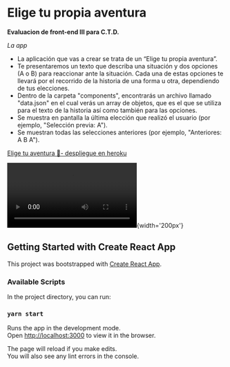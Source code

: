 # Elige tu propia aventura

**Evaluacion de front-end III para C.T.D.**

*La app*
-   La aplicación que vas a crear se trata de un “Elige tu propia aventura”.
-   Te presentaremos un texto que describa una situación y dos opciones (A o B) para reaccionar ante la situación. Cada una de estas opciones te llevará por el recorrido de la historia de una forma u otra, dependiendo de tus elecciones.  
-   Dentro de la carpeta "components", encontrarás un archivo llamado "data.json" en el cual verás un array de objetos, que es el que se utiliza para el texto de la historia así como también para las opciones.
-   Se muestra en pantalla la última elección que realizó el usuario (por ejemplo, "Selección previa: A").
-   Se muestran todas las selecciones anteriores (por ejemplo, "Anteriores: A B A").  

[Elige tu aventura 🚀- despliegue en heroku](https://damp-thicket-60623.herokuapp.com/)


![Funcionamiento de la app](https://i.imgur.com/aMMRpla.mp4){width='200px'}


## Getting Started with Create React App

This project was bootstrapped with [Create React App](https://github.com/facebook/create-react-app).

### Available Scripts

In the project directory, you can run:

### `yarn start`

Runs the app in the development mode.\
Open [http://localhost:3000](http://localhost:3000) to view it in the browser.

The page will reload if you make edits.\
You will also see any lint errors in the console.
